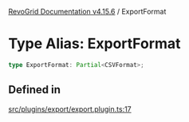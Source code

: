 [RevoGrid Documentation v4.15.6](README.md) / ExportFormat

# Type Alias: ExportFormat

```ts
type ExportFormat: Partial<CSVFormat>;
```

## Defined in

[src/plugins/export/export.plugin.ts:17](https://github.com/revolist/revogrid/blob/8ab186c1ae2faee97d25784acff6dbf4187524f8/src/plugins/export/export.plugin.ts#L17)

